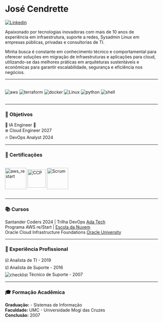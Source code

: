 # José Cendrette
[![Linkedin](https://img.shields.io/badge/LinkedIn-0077B5?style=for-the-badge&logo=linkedin&logoColor=white)](https://www.linkedin.com/in/jcendrette/)

Apaixonado por tecnologias inovadoras com mais de 10 anos de experiência em infraestrutura, suporte a redes, Sysadmin Linux em empresas públicas, privadas e consultorias de TI. 

Minha busca é constante em conhecimento técnico e comportamental para oferecer soluções em migração de infraestruturas e aplicações para cloud, utilizando-se das melhores práticas em arquiteturas sustentáveis e econômicas para garantir escalabilidade, segurança e eficiência nos negócios.

----

<div style="display:inline_block"><br/>
    <img align="center" alt="aws" src="https://img.shields.io/badge/Amazon_AWS-FF9900?style=for-the-badge&logo=amazonaws&logoColor=white"/>
    <img align="center" alt="terraform" src="https://img.shields.io/badge/terraform-%235835CC.svg?style=for-the-badge&logo=terraform&logoColor=white"/>
    <img align="center" alt="docker" src="https://img.shields.io/badge/docker-%230db7ed.svg?style=for-the-badge&logo=docker&logoColor=white"/>
    <img align="center" alt="Linux" src="https://img.shields.io/badge/Linux-FCC624?style=for-the-badge&logo=linux&logoColor=black"/>
    <img align="center" alt="python" src="https://img.shields.io/badge/python-3670A0?style=for-the-badge&logo=python&logoColor=ffdd54"/>
    <img align="center" alt="shell" src="https://img.shields.io/badge/shell_script-%23121011.svg?style=for-the-badge&logo=gnu-bash&logoColor=white"/>
    
</div><br/>

----

### 🚀 Objetivos

🎯 IA Engineer 🚀<br>
❄️ Cloud Engineer 2027 <br>
🔥 DevOps Analyst 2024<br>

----
### 🎉 Certificações
<div style="display:inline_block"><br/>
    <img align="center" alt="aws_restart" src="https://images.credly.com/size/680x680/images/44e2c252-5d19-4574-9646-005f7225bf53/image.png" width="70" height="70"/>
    <img align="center" alt="CCP" src="https://images.credly.com/size/680x680/images/00634f82-b07f-4bbd-a6bb-53de397fc3a6/image.png" width="60" height="60"/>
    <img align="center" alt="Scrum" src="https://images.credly.com/size/680x680/images/7beda5e3-c889-48e7-afd3-07cbcbec18ed/blob" width="70" height="70"/>
</div><br/>

----
### 📚 Cursos
Santander Coders 2024 | Trilha DevOps [Ada Tech](https://ada.tech/)<br>
Programa AWS re/Start | [Escola da Nuvem](https://escoladanuvem.org/)<br>
Oracle Cloud Infrastructure Foundations [Oracle University](https://mylearn.oracle.com/ou/home)

----
### 💼 Experiência Profissional
☑️ Analista de TI - 2019<br>
☑️ Analista de Suporte - 2016<br>
<img align="center" alt="checklist" src="https://img.icons8.com/?size=18&id=63675&format=png"/> Técnico de Suporte - 2007

----
### 🎓 Formação Acadêmica
**Graduação:** - Sistemas de Informação<br>
**Faculdade:** UMC - Universidade Mogi das Cruzes<br>
**Conclusão:** 2007



